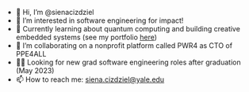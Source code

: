 - 👋 Hi, I’m @sienacizdziel
- 👀 I’m interested in software engineering for impact!
- 🌱 Currently learning about quantum computing and building creative embedded systems (see my portfolio [here](https://spiffy-wall-b85.notion.site/Creative-Embedded-Systems-9ea9c9285b9c4e179f40493aa0ba9488))
- 💞️ I’m collaborating on a nonprofit platform called PWR4 as CTO of PPE4ALL
- 👩‍💻 Looking for new grad software engineering roles after graduation (May 2023)
- 📫 How to reach me: siena.cizdziel@yale.edu

<!---
sienacizdziel/sienacizdziel is a ✨ special ✨ repository because its `README.md` (this file) appears on your GitHub profile.
You can click the Preview link to take a look at your changes.
--->

